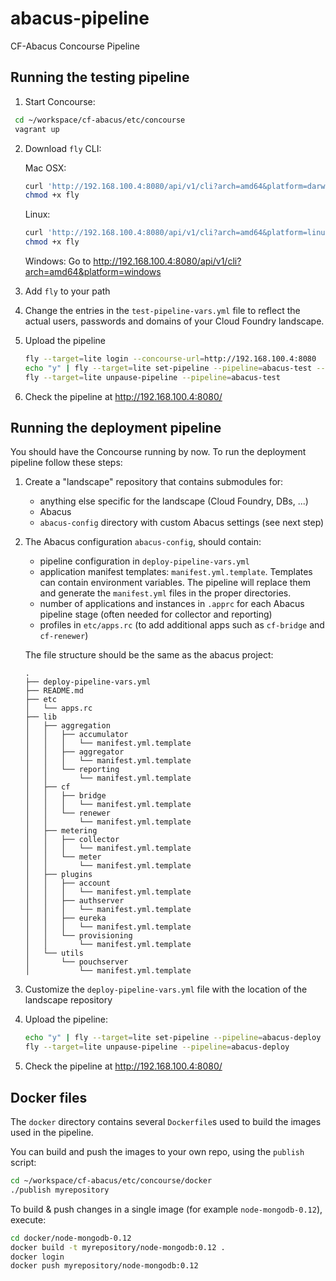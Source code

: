 # abacus-pipeline
CF-Abacus Concourse Pipeline

## Running the testing pipeline

1. Start Concourse:

  ```bash
   cd ~/workspace/cf-abacus/etc/concourse
   vagrant up
   ```

2. Download `fly` CLI:

   Mac OSX:
   ```bash
   curl 'http://192.168.100.4:8080/api/v1/cli?arch=amd64&platform=darwin' --compressed -o fly
   chmod +x fly
   ```
   Linux:
   ```bash
   curl 'http://192.168.100.4:8080/api/v1/cli?arch=amd64&platform=linux' --compressed -o fly
   chmod +x fly
   ```

   Windows:
   Go to http://192.168.100.4:8080/api/v1/cli?arch=amd64&platform=windows

3. Add `fly` to your path

4. Change the entries in the `test-pipeline-vars.yml` file to reflect the actual users, passwords and domains of your Cloud Foundry landscape.

5. Upload the pipeline
   ```bash
   fly --target=lite login --concourse-url=http://192.168.100.4:8080
   echo "y" | fly --target=lite set-pipeline --pipeline=abacus-test --config=test-pipeline.yml --load-vars-from=test-pipeline-vars.yml ---non-interactive
   fly --target=lite unpause-pipeline --pipeline=abacus-test
   ```

6. Check the pipeline at http://192.168.100.4:8080/

## Running the deployment pipeline

You should have the Concourse running by now. To run the deployment pipeline follow these steps:

1. Create a "landscape" repository that contains submodules for:
   * anything else specific for the landscape (Cloud Foundry, DBs, ...)
   * Abacus
   * `abacus-config` directory with custom Abacus settings (see next step)

2. The Abacus configuration `abacus-config`, should contain:
   * pipeline configuration in `deploy-pipeline-vars.yml`
   * application manifest templates: `manifest.yml.template`.
   Templates can contain environment variables. The pipeline will replace them and generate the `manifest.yml` files in the proper directories.
   * number of applications and instances in `.apprc` for each Abacus pipeline stage (often needed for collector and reporting)
   * profiles in `etc/apps.rc` (to add additional apps such as `cf-bridge` and `cf-renewer`)

   The file structure should be the same as the abacus project:
    ```
    .
    ├── deploy-pipeline-vars.yml
    ├── README.md
    ├── etc
    │   └── apps.rc
    ├── lib
    │   ├── aggregation
    │   │   ├── accumulator
    │   │   │   └── manifest.yml.template
    │   │   ├── aggregator
    │   │   │   └── manifest.yml.template
    │   │   └── reporting
    │   │       └── manifest.yml.template
    │   ├── cf
    │   │   ├── bridge
    │   │   │   └── manifest.yml.template
    │   │   └── renewer
    │   │       └── manifest.yml.template
    │   ├── metering
    │   │   ├── collector
    │   │   │   └── manifest.yml.template
    │   │   └── meter
    │   │       └── manifest.yml.template
    │   ├── plugins
    │   │   ├── account
    │   │   │   └── manifest.yml.template
    │   │   ├── authserver
    │   │   │   └── manifest.yml.template
    │   │   ├── eureka
    │   │   │   └── manifest.yml.template
    │   │   └── provisioning
    │   │       └── manifest.yml.template
    │   └── utils
    │       └── pouchserver
    │           └── manifest.yml.template
    ```

3. Customize the `deploy-pipeline-vars.yml` file with the location of the landscape repository

4. Upload the pipeline:
   ```bash
   echo "y" | fly --target=lite set-pipeline --pipeline=abacus-deploy --config=deploy-pipeline.yml --load-vars-from=deploy-pipeline-vars.yml ---non-interactive
   fly --target=lite unpause-pipeline --pipeline=abacus-deploy
   ```
5. Check the pipeline at http://192.168.100.4:8080/

## Docker files

The `docker` directory contains several `Dockerfile`s used to build the images used in the pipeline.

You can build and push the images to your own repo, using the `publish` script:
```bash
cd ~/workspace/cf-abacus/etc/concourse/docker
./publish myrepository
```

To build & push changes in a single image (for example `node-mongodb-0.12`), execute:

```bash
cd docker/node-mongodb-0.12
docker build -t myrepository/node-mongodb:0.12 .
docker login
docker push myrepository/node-mongodb:0.12
```
